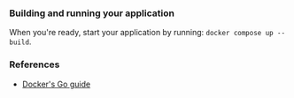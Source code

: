 ### Building and running your application

When you're ready, start your application by running:
`docker compose up --build`.

### References
* [Docker's Go guide](https://docs.docker.com/language/golang/)